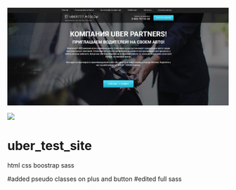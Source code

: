![](https://github.com/ilyasushko/uber_test_site/blob/main/Title.png)

![](https://img.shields.io/badge/Готовность-100%25-green)
# uber_test_site
html css boostrap sass

#added pseudo classes on plus and button
#edited full sass
